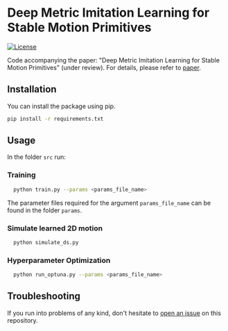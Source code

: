 # Deep Metric Imitation Learning for Stable Motion Primitives
[![License](https://img.shields.io/badge/license-MIT-blue)](https://opensource.org/licenses/MIT)

Code accompanying the paper: "Deep Metric Imitation Learning for Stable Motion Primitives" (under review).
For details, please refer to [paper](https://arxiv.org/pdf/2310.12831.pdf). 

## Installation

You can install the package using pip.
```bash
pip install -r requirements.txt
```

## Usage
In the folder `src` run:

### Training
```bash
  python train.py --params <params_file_name>
```
The parameter files required for the argument `params_file_name` can be found in the folder `params`.

### Simulate learned 2D motion
```bash
  python simulate_ds.py
```

### Hyperparameter Optimization
```bash
  python run_optuna.py --params <params_file_name>
```

## Troubleshooting

If you run into problems of any kind, don't hesitate to [open an issue](https://github.com/rperezdattari/Stable-Motion-Primitives-via-Imitation-and-Contrastive-Learning/issues) on this repository.
